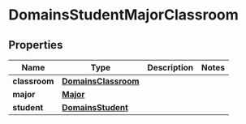 
# DomainsStudentMajorClassroom

## Properties
| Name | Type | Description | Notes |
| ------------ | ------------- | ------------- | ------------- |
| **classroom** | [**DomainsClassroom**](DomainsClassroom.md) |  |  |
| **major** | [**Major**](Major.md) |  |  |
| **student** | [**DomainsStudent**](DomainsStudent.md) |  |  |



